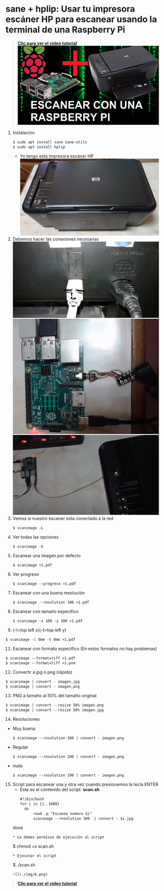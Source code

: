 # sane + hplip: Usar tu impresora escáner HP para escanear usando la terminal de una Raspberry Pi
>**[Clic para ver el video tutorial](https://www.youtube.com/watch?v=W6Qe1dYgHRA "Clic para vel el video tutorial")**
![](./img/1.png)
1. Instalación
   ```
   $ sudo apt install sane sane-utils
   $ sudo apt install hplip
   ```
   * Yo tengo esta impresora escáner HP
     ![](./img/2.png)
3. Debemos hacer las conexiones necesarias
   ![](./img/3.png)
   ![](./img/4.png)
   ![](./img/5.png)
4. Vemos si nuestro escaner esta conectado a la red
   ```
   $ scanimage -L
   ```
5. Ver todas las opciones
   ```
   $ scanimage -h
   ```
6. Escanear una imagen por defecto
   ```
   $ scanimage >1.pdf
   ```
7. Ver progreso
   ```
   $ scanimage --progress >1.pdf
   ```
8. Escanear con una buena resolución
   ```
   $ scanimage --resolution 300 >1.pdf
   ```
9. Escanear con tamaño específico
   ```
   $ scanimage -x 100 -y 100 >1.pdf
   ```
10. (-l=top left x)(-t=top left y)
   ```
   $ scanimage -l 0mm -t 0mm >1.pdf
   ```
11. Escanear con formato específico (En estos formatos no hay problemas)
   ```
   $ scanimage --format=tiff >1.pdf
   $ scanimage --format=tiff >1.pnm
   ```
12. Convertir a jpg o png (rápido)
   ```
   $ scanimage | convert - imagen.jpg
   $ scanimage | convert - imagen.png
   ```
13. PNG a tamaño al 50% del tamaño original
   ```
   $ scanimage | convert --resize 50% imagen.png
   $ scanimage | convert --resize 50% imagen.jpg
   ```
14. Resoluciones
   * Muy buena
     ```
     $ scanimage --resolution 300 | convert - imagen.png
     ```
   * Regular
     ```
     $ scanimage --resolution 200 | convert - imagen.png
     ```
   * mala
     ```
     $ scanimage --resolution 100 | convert - imagen.png
     ```
15. Script para escanear una y otra vez cuando presionemos la tecla ENTER
    * Este es el contenido del script: **scan.sh**
      ```
      #!/bin/bash
      for i in {1..1000}
      	do
    		read -p "Escaneo numero $i"
    		scanimage --resolution 300  | convert - $i.jpg
  	done 
      ```
    * Le damos permisos de ejecución al script
      ```
      $ chmod +x scan.sh
      ```
    * Ejecutar el script
      ```
      $ ./scan.sh
      ```
      ![](./img/6.png)
 
>**[Clic para ver el video tutorial](https://www.youtube.com/watch?v=W6Qe1dYgHRA "Clic para vel el video tutorial")**
